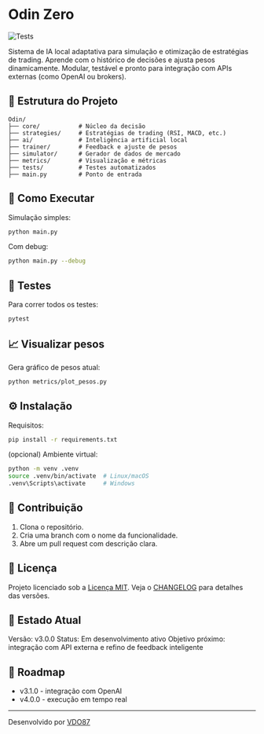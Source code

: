 # Odin Zero
![Tests](https://github.com/VDO87/Odin/actions/workflows/python-tests.yml/badge.svg)

Sistema de IA local adaptativa para simulação e otimização de estratégias de trading. Aprende com o histórico de decisões e ajusta pesos dinamicamente. Modular, testável e pronto para integração com APIs externas (como OpenAI ou brokers).

## 🧱 Estrutura do Projeto

```text
Odin/
├── core/           # Núcleo da decisão
├── strategies/     # Estratégias de trading (RSI, MACD, etc.)
├── ai/             # Inteligência artificial local
├── trainer/        # Feedback e ajuste de pesos
├── simulator/      # Gerador de dados de mercado
├── metrics/        # Visualização e métricas
├── tests/          # Testes automatizados
├── main.py         # Ponto de entrada
```

## 🚀 Como Executar

Simulação simples:

```bash
python main.py
```

Com debug:

```bash
python main.py --debug
```

## 🧪 Testes

Para correr todos os testes:

```bash
pytest
```

## 📈 Visualizar pesos

Gera gráfico de pesos atual:

```bash
python metrics/plot_pesos.py
```

## ⚙️ Instalação

Requisitos:

```bash
pip install -r requirements.txt
```

(opcional) Ambiente virtual:

```bash
python -m venv .venv
source .venv/bin/activate  # Linux/macOS
.venv\Scripts\activate     # Windows
```

## 🤝 Contribuição

1. Clona o repositório.
2. Cria uma branch com o nome da funcionalidade.
3. Abre um pull request com descrição clara.

## 📝 Licença

Projeto licenciado sob a [Licença MIT](LICENSE).
Veja o [CHANGELOG](CHANGELOG.md) para detalhes das versões.


## 📌 Estado Atual

Versão: v3.0.0
Status: Em desenvolvimento ativo
Objetivo próximo: integração com API externa e refino de feedback inteligente

## 🔭 Roadmap

- v3.1.0 - integração com OpenAI
- v4.0.0 - execução em tempo real

---

Desenvolvido por [VDO87](https://github.com/VDO87)

